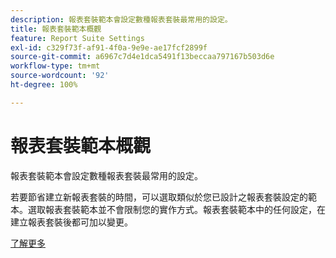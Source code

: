 ```yaml
---
description: 報表套裝範本會設定數種報表套裝最常用的設定。
title: 報表套裝範本概觀
feature: Report Suite Settings
exl-id: c329f73f-af91-4f0a-9e9e-ae17fcf2899f
source-git-commit: a6967c7d4e1dca5491f13beccaa797167b503d6e
workflow-type: tm+mt
source-wordcount: '92'
ht-degree: 100%

---
```


# 報表套裝範本概觀

報表套裝範本會設定數種報表套裝最常用的設定。

若要節省建立新報表套裝的時間，可以選取類似於您已設計之報表套裝設定的範本。選取報表套裝範本並不會限制您的實作方式。報表套裝範本中的任何設定，在建立報表套裝後都可加以變更。

[了解更多](/help/admin/tools/manage-rs/rs-templates/default-rs-template.md)
